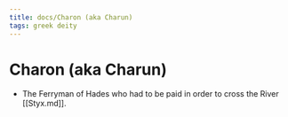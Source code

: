 ```yaml
---
title: docs/Charon (aka Charun)
tags: greek deity
---
```


# Charon (aka Charun) 
- The Ferryman of Hades who had to be paid in order to cross the River [[Styx.md]].